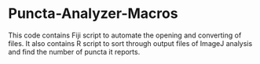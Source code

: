 # Puncta-Analyzer-Macros
This code contains Fiji script to automate the opening and converting of files. It also contains R script to sort through output files of ImageJ analysis and find the number of puncta it reports.
